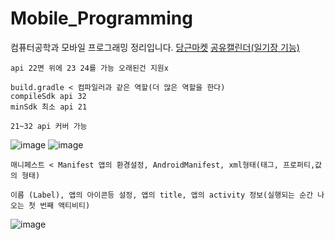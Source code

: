 # Mobile_Programming
컴퓨터공학과 모바일 프로그래밍 정리입니다.
[당근마켓](https://devforyou.tistory.com/92)
[공유캘린더(일기장 기능)](https://velog.io/@dyorong/%EA%B0%9C%EB%B0%9C%EC%9D%BC%EA%B8%B0-%ED%8C%8C%EC%9D%B4%EC%96%B4%EB%B2%A0%EC%9D%B4%EC%8A%A4%EB%A1%9C-%EB%A7%8C%EB%93%A0-%EC%9D%BC%EA%B8%B0%EC%9E%A5%EC%97%90-%EC%B6%94%EA%B0%80%EA%B8%B0%EB%8A%A5-%EA%B5%AC%ED%98%84%ED%95%98%EA%B8%B0-%EB%8B%AC%EB%A0%A5%EC%97%90%EC%84%9C-%EC%82%AC%EC%A7%84-%EB%B3%B4%EC%97%AC%EC%A3%BC%EA%B8%B0-%EB%82%A0%EC%A7%9C-%ED%81%B4%EB%A6%AD%ED%95%98%EB%A9%B4-%ED%95%B4%EB%8B%B9-%EB%82%A0%EC%A7%9C%EC%9D%98-%EC%9D%BC%EA%B8%B0-%EB%B3%B4%EC%97%AC%EC%A3%BC%EA%B8%B0)
```
api 22면 위에 23 24를 가능 오래된건 지원x

build.gradle < 컴파일러과 같은 역할(더 많은 역할을 한다)
compileSdk api 32
minSdk 최소 api 21

21~32 api 커버 가능
```
![image](https://github.com/wonttan/Mobile_Programming/assets/58906858/ed70a05c-fc05-4ff1-b682-66a6be66716b)
![image](https://github.com/wonttan/Mobile_Programming/assets/58906858/6607a4a1-4936-4ebf-88e1-5a0e8f4ff00e)
```
매니페스트 < Manifest 앱의 환경설정, AndroidManifest, xml형태(태그, 프로퍼티,값의 형태)

이름 (Label), 앱의 아이콘등 설정, 앱의 title, 앱의 activity 정보(실행되는 순간 나오는 첫 번째 액티비티)
```
![image](https://github.com/wonttan/Mobile_Programming/assets/58906858/60aefbc8-2f24-48a1-8c35-b03d5e39e803)
